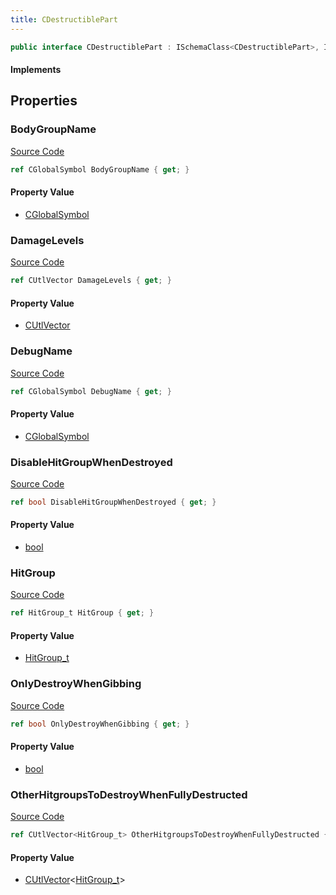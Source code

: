 ```yaml
---
title: CDestructiblePart
---
```


```csharp
public interface CDestructiblePart : ISchemaClass<CDestructiblePart>, ISchemaField, ISchemaClass, INativeHandle
```

#### Implements

## Properties

### BodyGroupName

[Source Code](https://github.com/swiftly-solution/swiftlys2/blob/beta/managed/src/SwiftlyS2.Generated/Schemas/Interfaces/CDestructiblePart.cs#L26)

```csharp
ref CGlobalSymbol BodyGroupName { get; }
```

#### Property Value

- [CGlobalSymbol](/docs/api/shared/natives/cglobalsymbol)

### DamageLevels

[Source Code](https://github.com/swiftly-solution/swiftlys2/blob/beta/managed/src/SwiftlyS2.Generated/Schemas/Interfaces/CDestructiblePart.cs#L29)

```csharp
ref CUtlVector DamageLevels { get; }
```

#### Property Value

- [CUtlVector](/docs/api/)

### DebugName

[Source Code](https://github.com/swiftly-solution/swiftlys2/blob/beta/managed/src/SwiftlyS2.Generated/Schemas/Interfaces/CDestructiblePart.cs#L16)

```csharp
ref CGlobalSymbol DebugName { get; }
```

#### Property Value

- [CGlobalSymbol](/docs/api/shared/natives/cglobalsymbol)

### DisableHitGroupWhenDestroyed

[Source Code](https://github.com/swiftly-solution/swiftlys2/blob/beta/managed/src/SwiftlyS2.Generated/Schemas/Interfaces/CDestructiblePart.cs#L20)

```csharp
ref bool DisableHitGroupWhenDestroyed { get; }
```

#### Property Value

- [bool](https://learn.microsoft.com/dotnet/api/system.boolean)

### HitGroup

[Source Code](https://github.com/swiftly-solution/swiftlys2/blob/beta/managed/src/SwiftlyS2.Generated/Schemas/Interfaces/CDestructiblePart.cs#L18)

```csharp
ref HitGroup_t HitGroup { get; }
```

#### Property Value

- [HitGroup_t](/docs/api/shared/schemadefinitions/hitgroup_t)

### OnlyDestroyWhenGibbing

[Source Code](https://github.com/swiftly-solution/swiftlys2/blob/beta/managed/src/SwiftlyS2.Generated/Schemas/Interfaces/CDestructiblePart.cs#L24)

```csharp
ref bool OnlyDestroyWhenGibbing { get; }
```

#### Property Value

- [bool](https://learn.microsoft.com/dotnet/api/system.boolean)

### OtherHitgroupsToDestroyWhenFullyDestructed

[Source Code](https://github.com/swiftly-solution/swiftlys2/blob/beta/managed/src/SwiftlyS2.Generated/Schemas/Interfaces/CDestructiblePart.cs#L22)

```csharp
ref CUtlVector<HitGroup_t> OtherHitgroupsToDestroyWhenFullyDestructed { get; }
```

#### Property Value

- [CUtlVector](/docs/api/-1)<[HitGroup_t](/docs/api/shared/schemadefinitions/hitgroup_t)>

